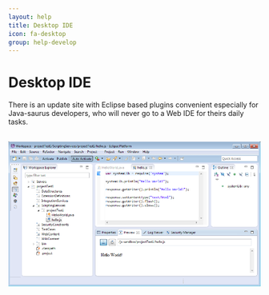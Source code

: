 ```yaml
---
layout: help
title: Desktop IDE
icon: fa-desktop
group: help-develop
---
```


Desktop IDE
===

There is an update site with Eclipse based plugins convenient especially for Java-saurus developers, who will never go to a Web IDE for theirs daily tasks.


<br>
	<img class="img-responsive" src="/help/images/develop/desktop_ide.png"/>
<br>
